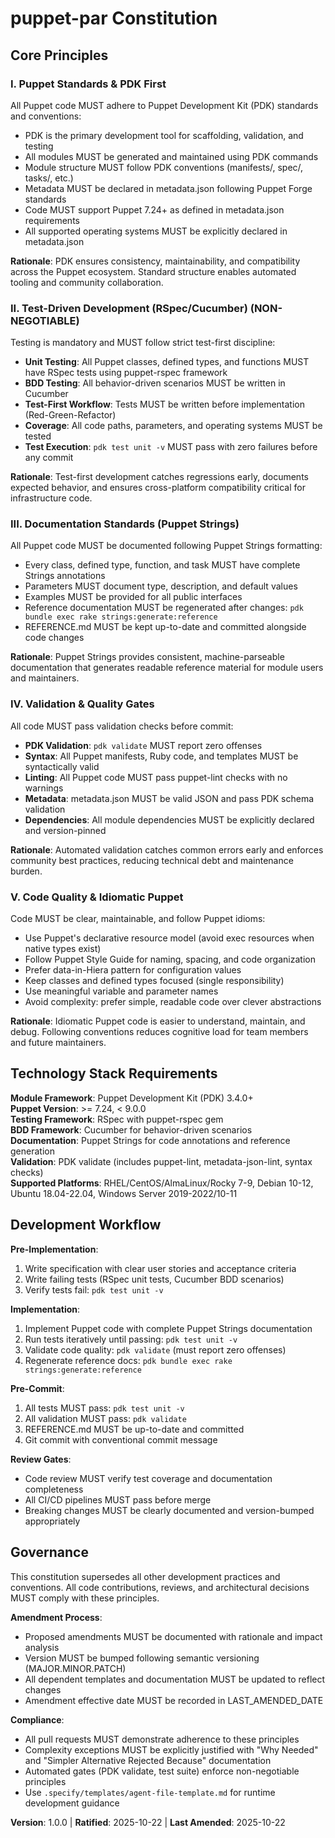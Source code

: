 <!--
  ============================================================================
  SYNC IMPACT REPORT
  ============================================================================
  Version Change: [NEW] → 1.0.0
  
  This is the initial constitution ratification for the puppet-par module.
  
  Modified Principles:
  - [NEW] I. Puppet Standards & PDK First
  - [NEW] II. Test-Driven Development (RSpec/Cucumber)
  - [NEW] III. Documentation Standards (Puppet Strings)
  - [NEW] IV. Validation & Quality Gates
  - [NEW] V. Code Quality & Idiomatic Puppet
  
  Added Sections:
  - Core Principles (all 5 principles)
  - Technology Stack Requirements
  - Development Workflow
  - Governance
  
  Removed Sections:
  - None (initial version)
  
  Templates Status:
  ✅ plan-template.md - Reviewed, compatible with Puppet module structure
  ✅ spec-template.md - Reviewed, compatible with feature specification workflow
  ✅ tasks-template.md - Reviewed, compatible with task breakdown approach
  ✅ agent-file-template.md - Reviewed, compatible with project guidelines
  ✅ checklist-template.md - Reviewed, compatible with quality checklists
  
  Command Files Status:
  ✅ .github/prompts/speckit.constitution.prompt.md - Self-referential, aligned
  ✅ .github/prompts/*.prompt.md - All reviewed, no agent-specific references found
  
  Follow-up TODOs:
  - None - all placeholders filled
  
  ============================================================================
-->

# puppet-par Constitution

## Core Principles

### I. Puppet Standards & PDK First

All Puppet code MUST adhere to Puppet Development Kit (PDK) standards and conventions:

- PDK is the primary development tool for scaffolding, validation, and testing
- All modules MUST be generated and maintained using PDK commands
- Module structure MUST follow PDK conventions (manifests/, spec/, tasks/, etc.)
- Metadata MUST be declared in metadata.json following Puppet Forge standards
- Code MUST support Puppet 7.24+ as defined in metadata.json requirements
- All supported operating systems MUST be explicitly declared in metadata.json

**Rationale**: PDK ensures consistency, maintainability, and compatibility across the Puppet ecosystem. Standard structure enables automated tooling and community collaboration.

### II. Test-Driven Development (RSpec/Cucumber) (NON-NEGOTIABLE)

Testing is mandatory and MUST follow strict test-first discipline:

- **Unit Testing**: All Puppet classes, defined types, and functions MUST have RSpec tests using puppet-rspec framework
- **BDD Testing**: All behavior-driven scenarios MUST be written in Cucumber
- **Test-First Workflow**: Tests MUST be written before implementation (Red-Green-Refactor)
- **Coverage**: All code paths, parameters, and operating systems MUST be tested
- **Test Execution**: `pdk test unit -v` MUST pass with zero failures before any commit

**Rationale**: Test-first development catches regressions early, documents expected behavior, and ensures cross-platform compatibility critical for infrastructure code.

### III. Documentation Standards (Puppet Strings)

All Puppet code MUST be documented following Puppet Strings formatting:

- Every class, defined type, function, and task MUST have complete Strings annotations
- Parameters MUST document type, description, and default values
- Examples MUST be provided for all public interfaces
- Reference documentation MUST be regenerated after changes: `pdk bundle exec rake strings:generate:reference`
- REFERENCE.md MUST be kept up-to-date and committed alongside code changes

**Rationale**: Puppet Strings provides consistent, machine-parseable documentation that generates readable reference material for module users and maintainers.

### IV. Validation & Quality Gates

All code MUST pass validation checks before commit:

- **PDK Validation**: `pdk validate` MUST report zero offenses
- **Syntax**: All Puppet manifests, Ruby code, and templates MUST be syntactically valid
- **Linting**: All Puppet code MUST pass puppet-lint checks with no warnings
- **Metadata**: metadata.json MUST be valid JSON and pass PDK schema validation
- **Dependencies**: All module dependencies MUST be explicitly declared and version-pinned

**Rationale**: Automated validation catches common errors early and enforces community best practices, reducing technical debt and maintenance burden.

### V. Code Quality & Idiomatic Puppet

Code MUST be clear, maintainable, and follow Puppet idioms:

- Use Puppet's declarative resource model (avoid exec resources when native types exist)
- Follow Puppet Style Guide for naming, spacing, and code organization
- Prefer data-in-Hiera pattern for configuration values
- Keep classes and defined types focused (single responsibility)
- Use meaningful variable and parameter names
- Avoid complexity: prefer simple, readable code over clever abstractions

**Rationale**: Idiomatic Puppet code is easier to understand, maintain, and debug. Following conventions reduces cognitive load for team members and future maintainers.

## Technology Stack Requirements

**Module Framework**: Puppet Development Kit (PDK) 3.4.0+  
**Puppet Version**: >= 7.24, < 9.0.0  
**Testing Framework**: RSpec with puppet-rspec gem  
**BDD Framework**: Cucumber for behavior-driven scenarios  
**Documentation**: Puppet Strings for code annotations and reference generation  
**Validation**: PDK validate (includes puppet-lint, metadata-json-lint, syntax checks)  
**Supported Platforms**: RHEL/CentOS/AlmaLinux/Rocky 7-9, Debian 10-12, Ubuntu 18.04-22.04, Windows Server 2019-2022/10-11

## Development Workflow

**Pre-Implementation**:
1. Write specification with clear user stories and acceptance criteria
2. Write failing tests (RSpec unit tests, Cucumber BDD scenarios)
3. Verify tests fail: `pdk test unit -v`

**Implementation**:
1. Implement Puppet code with complete Puppet Strings documentation
2. Run tests iteratively until passing: `pdk test unit -v`
3. Validate code quality: `pdk validate` (must report zero offenses)
4. Regenerate reference docs: `pdk bundle exec rake strings:generate:reference`

**Pre-Commit**:
1. All tests MUST pass: `pdk test unit -v`
2. All validation MUST pass: `pdk validate`
3. REFERENCE.md MUST be up-to-date and committed
4. Git commit with conventional commit message

**Review Gates**:
- Code review MUST verify test coverage and documentation completeness
- All CI/CD pipelines MUST pass before merge
- Breaking changes MUST be clearly documented and version-bumped appropriately

## Governance

This constitution supersedes all other development practices and conventions. All code contributions, reviews, and architectural decisions MUST comply with these principles.

**Amendment Process**:
- Proposed amendments MUST be documented with rationale and impact analysis
- Version MUST be bumped following semantic versioning (MAJOR.MINOR.PATCH)
- All dependent templates and documentation MUST be updated to reflect changes
- Amendment effective date MUST be recorded in LAST_AMENDED_DATE

**Compliance**:
- All pull requests MUST demonstrate adherence to these principles
- Complexity exceptions MUST be explicitly justified with "Why Needed" and "Simpler Alternative Rejected Because" documentation
- Automated gates (PDK validate, test suite) enforce non-negotiable principles
- Use `.specify/templates/agent-file-template.md` for runtime development guidance

**Version**: 1.0.0 | **Ratified**: 2025-10-22 | **Last Amended**: 2025-10-22
